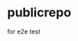 # publicrepo
for e2e test


















































































































































































































































































































































































































































































































































































































































































































































































































































































































































































































































































































































































































































































































































































































































































































































































































































































































































































































































































































































































































































































































































































































































































































































































































































































































































































































































































































































































































































































































